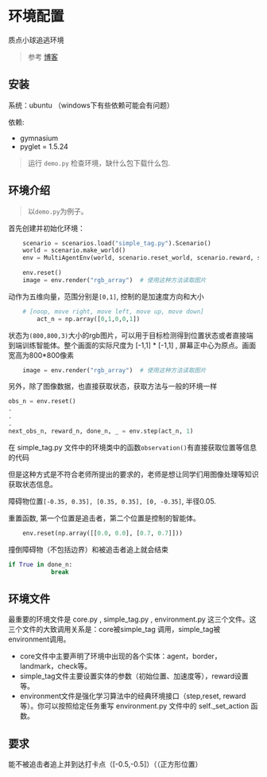 # 环境配置

质点小球追逃环境

> 参考 [博客](https://blog.csdn.net/kysguqfxfr/article/details/100070584?utm_medium=distribute.pc_relevant.none-task-blog-BlogCommendFromMachineLearnPai2-3.channel_param&depth_1-utm_source=distribute.pc_relevant.none-task-blog-BlogCommendFromMachineLearnPai2-3.channel_param)

## 安装

系统：ubuntu （windows下有些依赖可能会有问题）

依赖:

- gymnasium 
- pyglet = 1.5.24

> 运行 `demo.py` 检查环境，缺什么包下载什么包.

## 环境介绍

> 以`demo.py`为例子。

首先创建并初始化环境：

```py
    scenario = scenarios.load("simple_tag.py").Scenario()
    world = scenario.make_world()
    env = MultiAgentEnv(world, scenario.reset_world, scenario.reward, scenario.observation, info_callback=None, done_callback=scenario.is_done, shared_viewer = True)
    
    env.reset()
    image = env.render("rgb_array")  # 使用这种方法读取图片
```

动作为五维向量，范围分别是`[0,1]`, 控制的是加速度方向和大小

```py
	# [noop, move right, move left, move up, move down]
        act_n = np.array([0,1,0,0,1])
```

状态为`(800,800,3)`大小的rgb图片，可以用于目标检测得到位置状态或者直接端到端训练智能体。整个画⾯的实际尺度为 [-1,1] * [-1,1] , 屏幕正中⼼为原点。画⾯宽⾼为800*800像素

```py
    image = env.render("rgb_array")  # 使用这种方法读取图片
```

另外，除了图像数据，也直接获取状态，获取方法与一般的环境一样

```py
obs_n = env.reset()
.
.
.
next_obs_n, reward_n, done_n, _ = env.step(act_n, 1)
```

在 simple_tag.py ⽂件中的环境类中的函数`observation()`有直接获取位置等信息的代码

但是这种⽅式是不符合⽼师所提出的要求的，⽼师是想让同学们⽤图像处理等知识获取状态信息。

障碍物位置`[-0.35, 0.35], [0.35, 0.35], [0, -0.35]`, 半径0.05.

重置函数, 第一个位置是追击者，第二个位置是控制的智能体。

```py
    env.reset(np.array([[0.0, 0.0], [0.7, 0.7]]))
```

撞倒障碍物（不包括边界）和被追击者追上就会结束

```py
if True in done_n:
            break
```

## 环境文件

最重要的环境⽂件是 core.py , simple_tag.py , environment.py 这三个⽂件。这三个⽂件的⼤致调⽤关系是：core被simple_tag 调⽤，simple_tag被environment调⽤。
- core⽂件中主要声明了环境中出现的各个实体：agent，border，landmark，check等。
- simple_tag⽂件主要设置实体的参数（初始位置、加速度等），reward设置等。
- environment⽂件是强化学习算法中的经典环境接口（step,reset, reward等）。你可以按照给定任务重写 environment.py ⽂件中的 self._set_action 函数。

## 要求

能不被追击者追上并到达打卡点（[-0.5,-0.5]）（（正方形位置）
